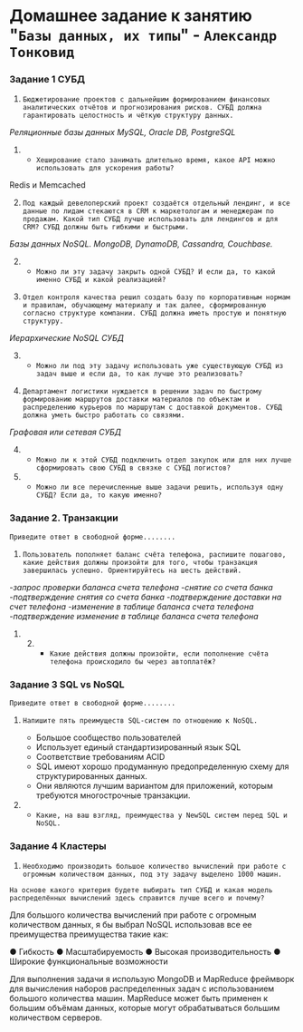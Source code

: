 # Домашнее задание к занятию "`Базы данных, их типы`" - `Александр Тонковид`


### Задание 1  СУБД

1. `Бюджетирование проектов с дальнейшим формированием финансовых аналитических отчётов и прогнозирования рисков. СУБД должна гарантировать целостность и чёткую структуру данных.`

*Реляционные базы данных MySQL, Oracle DB, PostgreSQL*

1. * `Хеширование стало занимать длительно время, какое API можно использовать для ускорения работы?`

Redis и Memcached

2. `Под каждый девелоперский проект создаётся отдельный лендинг, и все данные по лидам стекаются в CRM к маркетологам и менеджерам по продажам. Какой тип СУБД лучше использовать для лендингов и для CRM? СУБД должны быть гибкими и быстрыми.`

*Базы данных NoSQL. MongoDB, DynamoDB, Cassandra, Couchbase.*

2. * `Можно ли эту задачу закрыть одной СУБД? И если да, то какой именно СУБД и какой реализацией?`

3. `Отдел контроля качества решил создать базу по корпоративным нормам и правилам, обучающему материалу и так далее, сформированную согласно структуре компании. СУБД должна иметь простую и понятную структуру.`

*Иерархические NoSQL СУБД*

3. * `Можно ли под эту задачу использовать уже существующую СУБД из задач выше и если да, то как лучше это реализовать?`

4. `Департамент логистики нуждается в решении задач по быстрому формированию маршрутов доставки материалов по объектам и распределению курьеров по маршрутам с доставкой документов. СУБД должна уметь быстро работать со связями.`

*Графовая или сетевая СУБД*

4. * `Можно ли к этой СУБД подключить отдел закупок или для них лучше сформировать свою СУБД в связке с СУБД логистов?`

5. * `Можно ли все перечисленные выше задачи решить, используя одну СУБД? Если да, то какую именно?`

### Задание 2. Транзакции

`Приведите ответ в свободной форме........`

1. `Пользователь пополняет баланс счёта телефона, распишите пошагово, какие действия должны произойти для того, чтобы транзакция завершилась успешно. Ориентируйтесь на шесть действий.`

-*запрос проверки баланса счета телефона*
-*снятиe со счета банка*
-*подтверждение снятия со счета банка*
-*подтверждение доставки на счет телефона*
-*изменение в таблице баланса счета телефона*
-*подтверждение изменение в таблице баланса счета телефона*

1. 2. * `Какие действия должны произойти, если пополнение счёта телефона происходило бы через автоплатёж?`


### Задание 3 SQL vs NoSQL

`Приведите ответ в свободной форме........`

1. `Напишите пять преимуществ SQL-систем по отношению к NoSQL.`

   * Большое сообщество пользователей
   * Использует единый стандартизированный язык SQL
   * Соответствие требованиям ACID
   * SQL имеют хорошо продуманную предопределенную схему для структурированных данных.
   * Они являются лучшим вариантом для приложений, которым требуются многострочные транзакции.


2. * `Какие, на ваш взгляд, преимущества у NewSQL систем перед SQL и NoSQL.`


### Задание 4 Кластеры

1. `Необходимо производить большое количество вычислений при работе с огромным количеством данных, под эту задачу выделено 1000 машин.`

`На основе какого критерия будете выбирать тип СУБД и какая модель распределённых вычислений здесь справится лучше всего и почему?`

Для большого количества вычислений при работе с огромным количеством данных, я бы выбрал NoSQL использовав все ее преимущества преимущества такие как: 

● Гибкость
● Масштабируемость
● Высокая производительность
● Широкие функциональные возможности

Для выполнения задачи я использую MongoDB и MapReduce фреймворк для вычисления наборов распределенных задач с использованием большого количества машин. MapReduce может быть применен к большим объёмам данных, которые могут обрабатываться большим количеством серверов.
